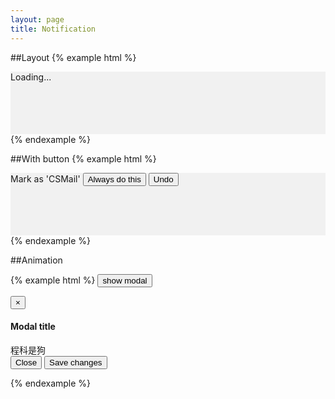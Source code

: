 ```yaml
---
layout: page
title: Notification
---
```


##Layout
{% example html %}

<div style='height:100px;width:100%;background-color:#f1f1f1;'>
  <div class='mc-notification'>
    Loading...
  </div>

</div>
{% endexample %}

##With button
{% example html %}
<div style='height:100px;width:100%;background-color:#f1f1f1;'>
  <div class='mc-notification'>
    Mark as 'CSMail' <button class='mc-button-link'>Always do this</button> <button class='mc-button-link'>Undo</button>
  </div>
</div>
{% endexample %}


##Animation

{% example html %}
<button type="button" class="btn btn-primary" data-toggle="modal" data-target="#myModal">
  show modal
</button>

<div class="modal fade" id="myModal" tabindex="-1" role="dialog" aria-labelledby="myModalLabel" aria-hidden="true">
  <div class="modal-dialog">
    <div class="modal-content">
      <div class="modal-header">
        <button type="button" class="close" data-dismiss="modal" aria-label="Close"><span aria-hidden="true">&times;</span></button>
        <h4 class="modal-title" id="myModalLabel">Modal title</h4>
      </div>
      <div class="modal-body">
        程科是狗
      </div>
      <div class="modal-footer">
        <button type="button" class="btn btn-default" data-dismiss="modal">Close</button>
        <button type="button" class="btn btn-primary">Save changes</button>
      </div>
    </div>
  </div>
</div>

<script type="text/javascript">
  $('#myModal').modal({
    show: false
  });
</script>
{% endexample %}
